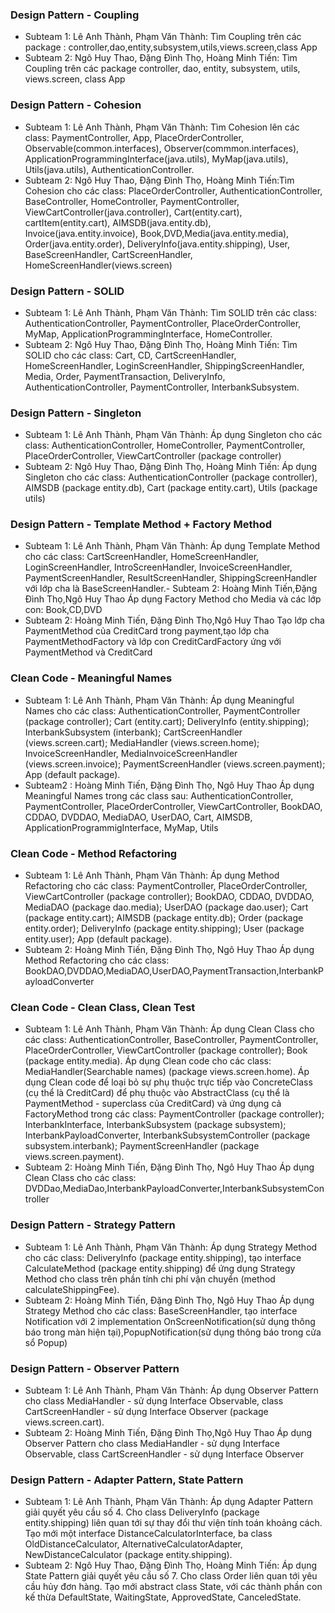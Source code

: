 ### Design Pattern - Coupling
- Subteam 1: Lê Anh Thành, Phạm Văn Thành: Tìm Coupling trên các package : controller,dao,entity,subsystem,utils,views.screen,class App
-  Subteam 2: Ngô Huy Thao, Đặng Đình Thọ, Hoàng Minh Tiến: Tìm Coupling trên các package controller, dao, entity, subsystem, utils, views.screen, class App

### Design Pattern - Cohesion
- Subteam 1: Lê Anh Thành, Phạm Văn Thành: Tìm Cohesion lên các class: PaymentController, App, PlaceOrderController, Observable(common.interfaces), Observer(commmon.interfaces), ApplicationProgrammingInterface(java.utils), MyMap(java.utils), Utils(java.utils), AuthenticationController.
-  Subteam 2: Ngô Huy Thao, Đặng Đình Thọ, Hoàng Minh Tiến:Tìm Cohesion cho các class: PlaceOrderController, AuthenticationController, BaseController, HomeController, PaymentController, ViewCartController(java.controller), Cart(entity.cart), cartItem(entity.cart), AIMSDB(java.entity.db), Invoice(java.entity.invoice), Book,DVD,Media(java.entity.media), Order(java.entity.order), DeliveryInfo(java.entity.shipping), User, BaseScreenHandler, CartScreenHandler, HomeScreenHandler(views.screen)

### Design Pattern - SOLID
- Subteam 1: Lê Anh Thành, Phạm Văn Thành: Tìm SOLID trên các class: AuthenticationController, PaymentController, PlaceOrderController, MyMap, ApplicationProgrammingInterface, HomeController.
-  Subteam 2: Ngô Huy Thao, Đặng Đình Thọ, Hoàng Minh Tiến: Tìm SOLID cho các class: Cart, CD, CartScreenHandler, HomeScreenHandler, LoginScreenHandler, ShippingScreenHandler, Media, Order, PaymentTransaction, DeliveryInfo, AuthenticationController, PaymentController, InterbankSubsystem.

### Design Pattern - Singleton
- Subteam 1: Lê Anh Thành, Phạm Văn Thành:
Áp dụng Singleton cho các class: AuthenticationController, HomeController, PaymentController, PlaceOrderController, ViewCartController (package controller)
- Subteam 2: Ngô Huy Thao, Đặng Đình Thọ, Hoàng Minh Tiến:
Áp dụng Singleton cho các class: AuthenticationController (package controller), AIMSDB (package entity.db), Cart (package entity.cart), Utils (package utils)

### Design Pattern - Template Method + Factory Method
- Subteam 1: Lê Anh Thành, Phạm Văn Thành:
Áp dụng Template Method cho các class: CartScreenHandler, HomeScreenHandler, LoginScreenHandler, IntroScreenHandler, InvoiceScreenHandler, PaymentScreenHandler, ResultScreenHandler, ShippingScreenHandler với lớp cha là BaseScreenHandler.- Subteam 2: Hoàng Minh Tiến,Đặng Đình Thọ,Ngô Huy Thao
Áp dụng Factory Method cho Media và các lớp con: Book,CD,DVD
- Subteam 2: Hoàng Minh Tiến, Đặng Đình Thọ,Ngô Huy Thao
Tạo lớp cha PaymentMethod của CreditCard trong payment,tạo lớp cha PaymentMethodFactory và lớp con CreditCardFactory ứng với PaymentMethod và CreditCard


### Clean Code - Meaningful Names
- Subteam 1: Lê Anh Thành, Phạm Văn Thành:
Áp dụng Meaningful Names cho các class: AuthenticationController, PaymentController (package controller); Cart (entity.cart); DeliveryInfo (entity.shipping); InterbankSubsystem (interbank); CartScreenHandler (views.screen.cart); MediaHandler (views.screen.home); InvoiceScreenHandler, MediaInvoiceScreenHandler (views.screen.invoice); PaymentScreenHandler (views.screen.payment); App (default package).
- Subteam2 : Hoàng Minh Tiến, Đặng Đình Thọ, Ngô Huy Thao
Áp dụng Meaningful Names trong các class sau: AuthenticationController, PaymentController, PlaceOrderController, ViewCartController,
 BookDAO, CDDAO, DVDDAO, MediaDAO, UserDAO, Cart, AIMSDB, ApplicationProgrammigInterface, MyMap, Utils


### Clean Code - Method Refactoring
- Subteam 1: Lê Anh Thành, Phạm Văn Thành:
Áp dụng Method Refactoring cho các class: PaymentController, PlaceOrderController, ViewCartController (package controller); BookDAO, CDDAO, DVDDAO, MediaDAO (package dao.media); UserDAO (package dao.user); Cart (package entity.cart); AIMSDB (package entity.db); Order (package entity.order); DeliveryInfo (package entity.shipping); User (package entity.user); App (default package).
- Subteam 2: Hoàng Minh Tiến, Đặng Đình Thọ, Ngô Huy Thao
Áp dụng Method Refactoring cho các class: BookDAO,DVDDAO,MediaDAO,UserDAO,PaymentTransaction,InterbankPayloadConverter

### Clean Code - Clean Class, Clean Test
- Subteam 1: Lê Anh Thành, Phạm Văn Thành:
Áp dụng Clean Class cho các class: AuthenticationController, BaseController, PaymentController, PlaceOrderController, ViewCartController (package controller); Book (package entity.media). Áp dụng Clean code cho các class: MediaHandler(Searchable names) (package views.screen.home). Áp dụng Clean code để loại bỏ sự phụ thuộc trực tiếp vào ConcreteClass (cụ thể là CreditCard) để phụ thuộc vào AbstractClass (cụ thể là PaymentMethod - superclass của CreditCard) và ứng dụng cả FactoryMethod trong các class: PaymentController (package controller); InterbankInterface, InterbankSubsystem (package subsystem); InterbankPayloadConverter, InterbankSubsystemController (package subsystem.interbank); PaymentScreenHandler (package views.screen.payment).
- Subteam 2: Hoàng Minh Tiến, Đặng Đình Thọ, Ngô Huy Thao
Áp dụng Clean Class cho các class: DVDDao,MediaDao,InterbankPayloadConverter,InterbankSubsystemController

### Design Pattern - Strategy Pattern
- Subteam 1: Lê Anh Thành, Phạm Văn Thành:
Áp dụng Strategy Method cho các class: DeliveryInfo (package entity.shipping), tạo interface CalculateMethod (package entity.shipping) để ứng dụng Strategy Method cho class trên phần tính chi phí vận chuyển (method calculateShippingFee).
- Subteam 2: Hoàng Minh Tiến, Đặng Đình Thọ, Ngô Huy Thao
Áp dụng Strategy Method cho các class: BaseScreenHandler, tạo interface Notification với 2 implementation OnScreenNotification(sử dụng thông báo trong màn hiện tại),PopupNotification(sử dụng thông báo trong cửa sổ Popup)

### Design Pattern - Observer Pattern
- Subteam 1: Lê Anh Thành, Phạm Văn Thành:
Áp dụng Observer Pattern cho class MediaHandler - sử dụng Interface Observable, class CartScreenHandler - sử dụng Interface Observer (package views.screen.cart).
- Subteam 2: Hoàng Minh Tiến, Đặng Đình Thọ,Ngô Huy Thao 
  Áp dụng Observer Pattern cho class MediaHandler - sử dụng Interface Observable, class CartScreenHandler - sử dụng Interface Observer
  
### Design Pattern - Adapter Pattern, State Pattern
- Subteam 1: Lê Anh Thành, Phạm Văn Thành:
Áp dụng Adapter Pattern giải quyết yêu cầu số 4. Cho class DeliveryInfo (package entity.shipping) liên quan tới sự thay đổi thư viện tính toán khoảng cách. Tạo mới một interface DistanceCalculatorInterface, ba class OldDistanceCalculator, AlternativeCalculatorAdapter, NewDistanceCalculator (package entity.shipping).
- Subteam 2: Ngô Huy Thao, Đặng Đình Thọ, Hoàng Minh Tiến:
Áp dụng State Pattern giải quyết yêu cầu số 7. Cho class Order liên quan tới yêu cầu hủy đơn hàng. Tạo mới abstract class State, với các thành phần con kế thừa DefaultState, WaitingState, ApprovedState, CanceledState.
